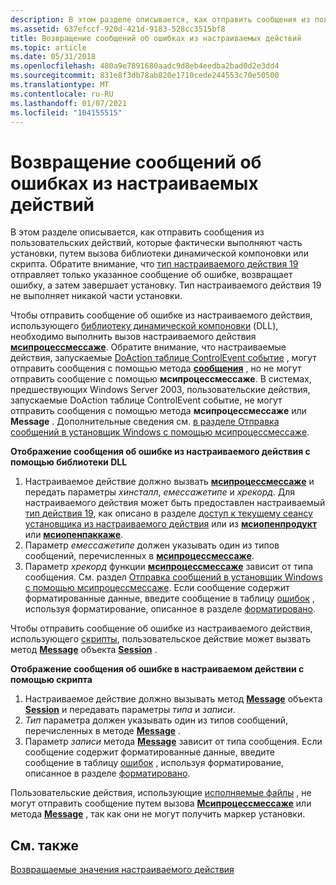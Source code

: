 ```yaml
---
description: В этом разделе описывается, как отправить сообщения из пользовательских действий, которые фактически выполняют часть установки, путем вызова библиотеки динамической компоновки или скрипта.
ms.assetid: 637efccf-920d-421d-9183-528cc3515bf8
title: Возвращение сообщений об ошибках из настраиваемых действий
ms.topic: article
ms.date: 05/31/2018
ms.openlocfilehash: 480a9e7891680aadc9d8eb4eedba2bad0d2e3dd4
ms.sourcegitcommit: 831e8f3db78ab820e1710cede244553c70e50500
ms.translationtype: MT
ms.contentlocale: ru-RU
ms.lasthandoff: 01/07/2021
ms.locfileid: "104155515"
---
```

# <a name="returning-error-messages-from-custom-actions"></a>Возвращение сообщений об ошибках из настраиваемых действий

В этом разделе описывается, как отправить сообщения из пользовательских действий, которые фактически выполняют часть установки, путем вызова библиотеки динамической компоновки или скрипта. Обратите внимание, что [тип настраиваемого действия 19](custom-action-type-19.md) отправляет только указанное сообщение об ошибке, возвращает ошибку, а затем завершает установку. Тип настраиваемого действия 19 не выполняет никакой части установки.

Чтобы отправить сообщение об ошибке из настраиваемого действия, использующего [библиотеку динамической компоновки](dynamic-link-libraries.md) (DLL), необходимо выполнить вызов настраиваемого действия [**мсипроцессмессаже**](/windows/desktop/api/Msiquery/nf-msiquery-msiprocessmessage). Обратите внимание, что настраиваемые действия, запускаемые [DoAction таблице ControlEvent событие](doaction-controlevent.md) , могут отправить сообщения с помощью метода [**сообщения**](session-message.md) , но не могут отправить сообщение с помощью **мсипроцессмессаже**. В системах, предшествующих Windows Server 2003, пользовательские действия, запускаемые DoAction таблице ControlEvent событие, не могут отправить сообщения с помощью метода **мсипроцессмессаже** или **Message** . Дополнительные сведения см. [в разделе Отправка сообщений в установщик Windows с помощью мсипроцессмессаже](sending-messages-to-windows-installer-using-msiprocessmessage.md).

**Отображение сообщения об ошибке из настраиваемого действия с помощью библиотеки DLL**

1.  Настраиваемое действие должно вызвать [**мсипроцессмессаже**](/windows/desktop/api/Msiquery/nf-msiquery-msiprocessmessage) и передать параметры *хинсталл*, *емессажетипе* и *хрекорд*. Для настраиваемого действия может быть предоставлен настраиваемый [тип действия 19](custom-action-type-19.md), как описано в разделе [доступ к текущему сеансу установщика из настраиваемого действия](accessing-the-current-installer-session-from-inside-a-custom-action.md) или из [**мсиопенпродукт**](/windows/desktop/api/Msi/nf-msi-msiopenproducta) или [**мсиопенпаккаже**](/windows/desktop/api/Msi/nf-msi-msiopenpackagea).
2.  Параметр *емессажетипе* должен указывать один из типов сообщений, перечисленных в [**мсипроцессмессаже**](/windows/desktop/api/Msiquery/nf-msiquery-msiprocessmessage).
3.  Параметр *хрекорд* функции [**мсипроцессмессаже**](/windows/desktop/api/Msiquery/nf-msiquery-msiprocessmessage) зависит от типа сообщения. См. раздел [Отправка сообщений в установщик Windows с помощью мсипроцессмессаже](sending-messages-to-windows-installer-using-msiprocessmessage.md). Если сообщение содержит форматированные данные, введите сообщение в таблицу [ошибок](error-table.md) , используя форматирование, описанное в разделе [форматировано](formatted.md).

Чтобы отправить сообщение об ошибке из настраиваемого действия, использующего [скрипты](scripts.md), пользовательское действие может вызвать метод [**Message**](session-message.md) объекта [**Session**](session-object.md) .

**Отображение сообщения об ошибке в настраиваемом действии с помощью скрипта**

1.  Настраиваемое действие должно вызывать метод [**Message**](session-message.md) объекта [**Session**](session-object.md) и передавать параметры *типа* и *записи*.
2.  *Тип* параметра должен указывать один из типов сообщений, перечисленных в методе [**Message**](session-message.md) .
3.  Параметр *записи* метода [**Message**](session-message.md) зависит от типа сообщения. Если сообщение содержит форматированные данные, введите сообщение в таблицу [ошибок](error-table.md) , используя форматирование, описанное в разделе [форматировано](formatted.md).

Пользовательские действия, использующие [исполняемые файлы](executable-files.md) , не могут отправить сообщение путем вызова [**Мсипроцессмессаже**](/windows/desktop/api/Msiquery/nf-msiquery-msiprocessmessage) или метода [**Message**](session-message.md) , так как они не могут получить маркер установки.

## <a name="related-topics"></a>См. также

<dl> <dt>

[Возвращаемые значения настраиваемого действия](custom-action-return-values.md)
</dt> </dl>

 

 



